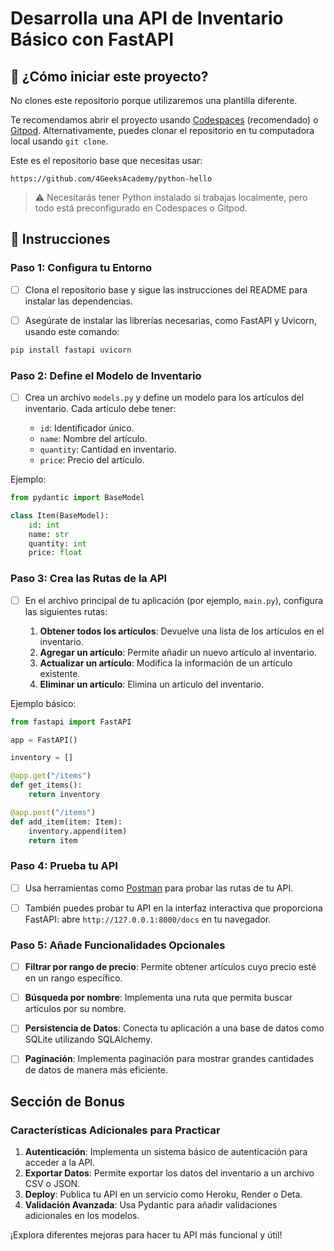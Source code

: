 <!-- hide -->
# Desarrolla una API de Inventario Básico con FastAPI
<!-- endhide -->

<onlyfor saas="false" withBanner="false">

## 🌱 ¿Cómo iniciar este proyecto?

No clones este repositorio porque utilizaremos una plantilla diferente.

Te recomendamos abrir el proyecto usando [Codespaces](https://4geeks.com/lesson/what-is-github-codespaces) (recomendado) o [Gitpod](https://4geeks.com/lesson/how-to-use-gitpod). Alternativamente, puedes clonar el repositorio en tu computadora local usando `git clone`.

Este es el repositorio base que necesitas usar:

```
https://github.com/4GeeksAcademy/python-hello
```

> ⚠ Necesitarás tener Python instalado si trabajas localmente, pero todo está preconfigurado en Codespaces o Gitpod.

</onlyfor>

## 📝 Instrucciones

### Paso 1: Configura tu Entorno

- [ ] Clona el repositorio base y sigue las instrucciones del README para instalar las dependencias.

- [ ] Asegúrate de instalar las librerías necesarias, como FastAPI y Uvicorn, usando este comando:

```bash
pip install fastapi uvicorn
```

### Paso 2: Define el Modelo de Inventario

- [ ] Crea un archivo `models.py` y define un modelo para los artículos del inventario. Cada artículo debe tener:

  - `id`: Identificador único.
  - `name`: Nombre del artículo.
  - `quantity`: Cantidad en inventario.
  - `price`: Precio del artículo.

Ejemplo:

```python
from pydantic import BaseModel

class Item(BaseModel):
    id: int
    name: str
    quantity: int
    price: float
```

### Paso 3: Crea las Rutas de la API

- [ ] En el archivo principal de tu aplicación (por ejemplo, `main.py`), configura las siguientes rutas:

  1. **Obtener todos los artículos**: Devuelve una lista de los artículos en el inventario.
  2. **Agregar un artículo**: Permite añadir un nuevo artículo al inventario.
  3. **Actualizar un artículo**: Modifica la información de un artículo existente.
  4. **Eliminar un artículo**: Elimina un artículo del inventario.

Ejemplo básico:

```python
from fastapi import FastAPI

app = FastAPI()

inventory = []

@app.get("/items")
def get_items():
    return inventory

@app.post("/items")
def add_item(item: Item):
    inventory.append(item)
    return item
```

### Paso 4: Prueba tu API

- [ ] Usa herramientas como [Postman](https://www.postman.com/) para probar las rutas de tu API.

- [ ] También puedes probar tu API en la interfaz interactiva que proporciona FastAPI: abre `http://127.0.0.1:8000/docs` en tu navegador.

### Paso 5: Añade Funcionalidades Opcionales

- [ ] **Filtrar por rango de precio**: Permite obtener artículos cuyo precio esté en un rango específico.

- [ ] **Búsqueda por nombre**: Implementa una ruta que permita buscar artículos por su nombre.

- [ ] **Persistencia de Datos**: Conecta tu aplicación a una base de datos como SQLite utilizando SQLAlchemy.

- [ ] **Paginación**: Implementa paginación para mostrar grandes cantidades de datos de manera más eficiente.

## Sección de Bonus

### Características Adicionales para Practicar

1. **Autenticación**: Implementa un sistema básico de autenticación para acceder a la API.
2. **Exportar Datos**: Permite exportar los datos del inventario a un archivo CSV o JSON.
3. **Deploy**: Publica tu API en un servicio como Heroku, Render o Deta.
4. **Validación Avanzada**: Usa Pydantic para añadir validaciones adicionales en los modelos.

¡Explora diferentes mejoras para hacer tu API más funcional y útil!